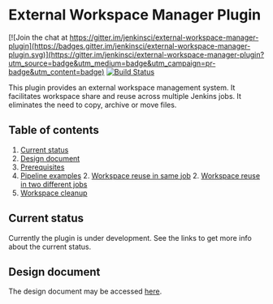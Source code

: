 # External Workspace Manager Plugin

[![Join the chat at https://gitter.im/jenkinsci/external-workspace-manager-plugin](https://badges.gitter.im/jenkinsci/external-workspace-manager-plugin.svg)](https://gitter.im/jenkinsci/external-workspace-manager-plugin?utm_source=badge&utm_medium=badge&utm_campaign=pr-badge&utm_content=badge)
[![Build Status](https://ci.jenkins.io/buildStatus/icon?job=Plugins/external-workspace-manager-plugin/master)](https://ci.jenkins.io/job/Plugins/job/external-workspace-manager-plugin/job/master/)

This plugin provides an external workspace management system.
It facilitates workspace share and reuse across multiple Jenkins jobs.
It eliminates the need to copy, archive or move files.

## Table of contents
1. [Current status](#current-status)
1. [Design document](#design-document)
1. [Prerequisites](doc/PREREQUISITES.md)
1. [Pipeline examples](doc/PIPELINE_EXAMPLES.md)
    2. [Workspace reuse in same job](doc/PIPELINE_EXAMPLES.md#workspace-reuse-in-same-job)
    2. [Workspace reuse in two different jobs](doc/PIPELINE_EXAMPLES.md#workspace-reuse-in-two-different-jobs)
1. [Workspace cleanup](doc/WORKSPACE_CLEANUP.md)

## Current status

Currently the plugin is under development. See the links to get more info about the current status.

## Design document

The design document may be accessed [here](https://docs.google.com/document/d/1yiisnsR7qg3XEEvch8vocWbitSUCZcoQ-pfzEVFg1eA/edit?usp=sharing).
